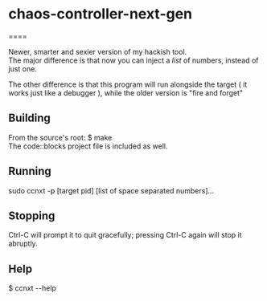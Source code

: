 # chaos-controller-next-gen

====

Newer, smarter and sexier version of my hackish tool.  
The major difference is that now you can inject a _list_ of numbers, instead of just one.  
  
The other difference is that this program will run alongside the target ( it works just like a debugger ), while the older version is "fire and forget"  

Building
-------
From the source's root:
$ make  
The code::blocks project file is included as well.

Running
-------
sudo ccnxt -p [target pid] [list of space separated numbers]...

Stopping
-------
Ctrl-C will prompt it to quit gracefully; pressing Ctrl-C again will stop it abruptly.

Help
-------
$ ccnxt --help